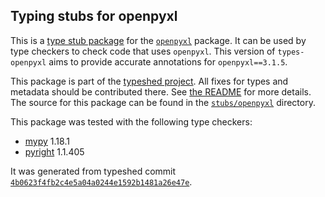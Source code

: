 ## Typing stubs for openpyxl

This is a [type stub package](https://typing.python.org/en/latest/tutorials/external_libraries.html)
for the [`openpyxl`](https://foss.heptapod.net/openpyxl/openpyxl) package. It can be used by type checkers
to check code that uses `openpyxl`. This version of
`types-openpyxl` aims to provide accurate annotations for
`openpyxl==3.1.5`.

This package is part of the [typeshed project](https://github.com/python/typeshed).
All fixes for types and metadata should be contributed there.
See [the README](https://github.com/python/typeshed/blob/main/README.md)
for more details. The source for this package can be found in the
[`stubs/openpyxl`](https://github.com/python/typeshed/tree/main/stubs/openpyxl)
directory.

This package was tested with the following type checkers:
* [mypy](https://github.com/python/mypy/) 1.18.1
* [pyright](https://github.com/microsoft/pyright) 1.1.405

It was generated from typeshed commit
[`4b0623f4fb2c4e5a04a0244e1592b1481a26e47e`](https://github.com/python/typeshed/commit/4b0623f4fb2c4e5a04a0244e1592b1481a26e47e).